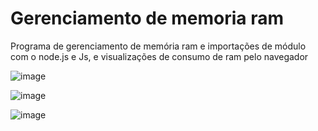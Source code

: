 # Gerenciamento de memoria ram 
 Programa de gerenciamento de memória ram e importações de módulo com o node.js e Js, e  visualizações de consumo de ram pelo navegador  
 
 
 ![image](https://user-images.githubusercontent.com/91574246/194680958-7647be58-d748-4aff-ac36-3b8ee20099d8.png)


![image](https://user-images.githubusercontent.com/91574246/194680968-c3142f06-36f4-42bf-ba4e-356a442b4439.png)

![image](https://user-images.githubusercontent.com/91574246/194681115-72819018-f7d1-4cba-8cc1-1accde59a048.png)
